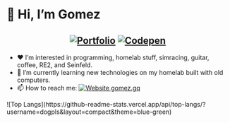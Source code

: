
# 👋 Hi, I’m __Gomez__

<h2 align="center"> 
  <a align="center" href="https://gomez.gq/"><img src="https://img.shields.io/badge/PORTFOLIO-CC6699?style=for-the-badge&logoColor=white" alt="Portfolio"></a>
  <a href="https://codepen.io/dogpls"><img src="https://img.shields.io/badge/Codepen-dogpls?style=for-the-badge&logo=codepen&logoColor=white" alt="Codepen"></h2></a>


- ❤️ I’m interested in programming, homelab stuff, simracing, guitar, coffee, RE2, and Seinfeld.
- 🌱 I’m currently learning new technologies on my homelab built with old computers.
- 📫 How to reach me: [![Website gomez.gq](https://img.shields.io/website-up-down-green-red/http/shields.io.svg)](https://www.gomez.gq)

<footer></footer>
![Top Langs](https://github-readme-stats.vercel.app/api/top-langs/?username=dogpls&layout=compact&theme=blue-green) 
  
  <!--- dogpls/dogpls is a ✨ special ✨ repository because its `README.md` (this file) appears on your GitHub profile.
You can click the Preview link to take a look at your changes.
--->
